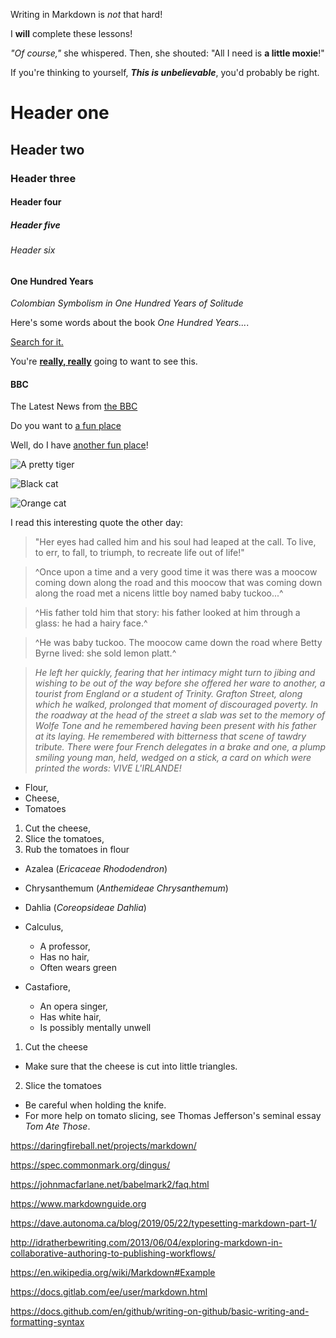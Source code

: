 <!--italic and bold-->
Writing in Markdown is _not_ that hard!  

I **will** complete these lessons!  

_"Of course,"_ she whispered. Then, she shouted: "All I need is **a little moxie**!"  

If you're thinking to yourself, _**This is unbelievable**_, you'd probably be right.  

# Header one
## Header two
### Header three
#### Header four
##### Header five
###### Header six

#### One Hundred Years
_Colombian Symbolism in One Hundred Years of Solitude_

Here's some words about the book _One Hundred Years..._.  

[Search for it.](www.google.com)

You're [**really, really**](www.dailykitten.com) going to want to see this.

#### BBC
The Latest News from [the BBC](www.bbc.com/news)


Do you want to [a fun place](www.zombo.com)

Well, do I have [another fun place](www.stumbleupon.com)!


![A pretty tiger](https://upload.wikimedia.org/wikipedia/commons/5/56/Tiger.50.jpg)



![Black cat](https://upload.wikimedia.org/wikipedia/commons/a/a3/81_INF_DIV_SSI.jpg)

![Orange cat](http://icons.iconarchive.com/icons/google/noto-emoji-animals-nature/256/22221-cat-icon.png)


I read this interesting quote the other day:

>"Her eyes had called him and his soul had leaped at the call. To live, to err, to fall, to triumph, to recreate life out of life!"


>^Once upon a time and a very good time it was there was a moocow coming down along the road and this moocow that was coming down along the road met a nicens little boy named baby tuckoo...^

>^His father told him that story: his father looked at him through a glass: he had a hairy face.^

>^He was baby tuckoo. The moocow came down the road where Betty Byrne lived: she sold lemon platt.^



>_He left her quickly, fearing that her intimacy might turn to jibing and wishing to be out of the way before she offered her ware to another, a tourist from England or a student of Trinity. Grafton Street, along which he walked, prolonged that moment of discouraged poverty. In the roadway at the head of the street a slab was set to the memory of Wolfe Tone and he remembered having been present with his father at its laying. He remembered with bitterness that scene of tawdry tribute. There were four French delegates in a brake and one, a plump smiling young man, held, wedged on a stick, a card on which were printed the words: VIVE L'IRLANDE!_


* Flour,
* Cheese,
* Tomatoes

1. Cut the cheese,
1. Slice the tomatoes,
1. Rub the tomatoes in flour


* Azalea (_Ericaceae Rhododendron_)
* Chrysanthemum (_Anthemideae Chrysanthemum_)
* Dahlia (_Coreopsideae Dahlia_)


* Calculus,
  * A professor, 
  * Has no hair, 
  * Often wears green
* Castafiore, 
  * An opera singer,
  * Has white hair, 
  * Is possibly mentally unwell  


1. Cut the cheese
  * Make sure that the cheese is cut into little triangles.

2. Slice the tomatoes
  * Be careful when holding the knife.
  * For more help on tomato slicing, see Thomas Jefferson's seminal essay _Tom Ate Those_.


  https://daringfireball.net/projects/markdown/

https://spec.commonmark.org/dingus/

https://johnmacfarlane.net/babelmark2/faq.html

https://www.markdownguide.org

https://dave.autonoma.ca/blog/2019/05/22/typesetting-markdown-part-1/

http://idratherbewriting.com/2013/06/04/exploring-markdown-in-collaborative-authoring-to-publishing-workflows/

https://en.wikipedia.org/wiki/Markdown#Example

https://docs.gitlab.com/ee/user/markdown.html

https://docs.github.com/en/github/writing-on-github/basic-writing-and-formatting-syntax

